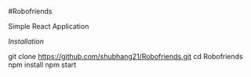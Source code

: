 #Robofriends

Simple React Application 

*Installation*

git clone https://github.com/shubhang21/Robofriends.git
cd Robofriends
npm install
npm start



